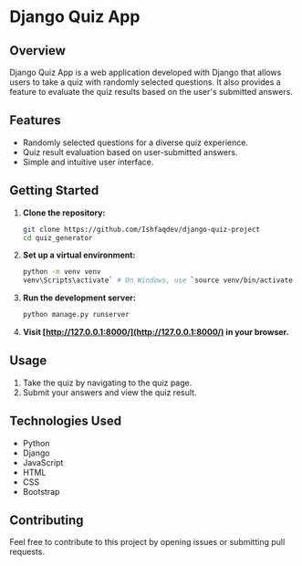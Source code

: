 # Django Quiz App

## Overview

Django Quiz App is a web application developed with Django that allows users to take a quiz with randomly selected questions. It also provides a feature to evaluate the quiz results based on the user's submitted answers.

## Features

- Randomly selected questions for a diverse quiz experience.
- Quiz result evaluation based on user-submitted answers.
- Simple and intuitive user interface.

## Getting Started

1. **Clone the repository:**

   ```bash
   git clone https://github.com/Ishfaqdev/django-quiz-project
   cd quiz_generator
   ```

2. **Set up a virtual environment:**

   ```bash
   python -m venv venv
   venv\Scripts\activate` # On Windows, use `source venv/bin/activate
   ```

3. **Run the development server:**

   ```bash
   python manage.py runserver
   ```

4. **Visit [http://127.0.0.1:8000/](http://127.0.0.1:8000/) in your browser.**

## Usage

1. Take the quiz by navigating to the quiz page.
2. Submit your answers and view the quiz result.

## Technologies Used

- Python
- Django
- JavaScript
- HTML
- CSS
- Bootstrap

## Contributing

Feel free to contribute to this project by opening issues or submitting pull requests.

